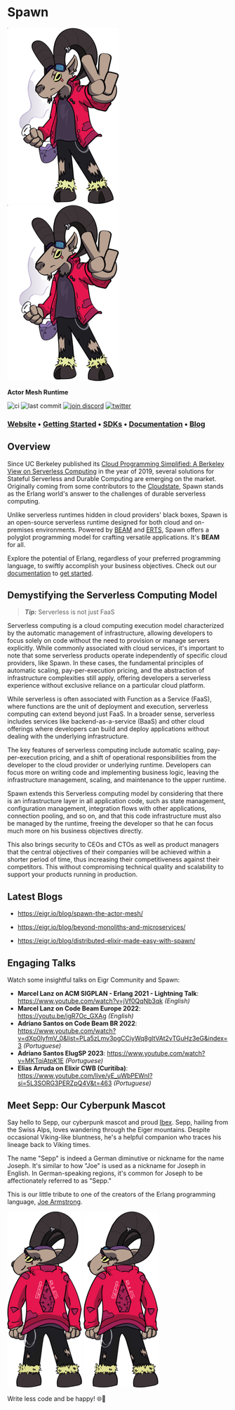 # Spawn

<!-- MDOC !-->

![Sepp](docs/images/sepp-elixir-254-400.png#gh-light-mode-only)
![Sepp](docs/images/sepp-elixir-254-400.png#gh-dark-mode-only)

**Actor Mesh Runtime**

![ci](https://github.com/eigr/spawn/actions/workflows/ci.yaml/badge.svg)
![last commit](https://img.shields.io/github/last-commit/eigr/spawn?style=social)
[![join discord](https://badgen.net/badge/discord/Join%20Eigr%20on%20Discord/discord?icon=discord&label&color=blue)](https://discord.gg/2PcshvfS93)
[![twitter](https://badgen.net/badge/twitter/@eigr_io/blue?label&icon=twitter)](https://twitter.com/eigr_io)

### **[Website](https://eigr.io)** • **[Getting Started](docs/getting_started.md)** • **[SDKs](docs/sdks.md)** • **[Documentation](https://eigr.io/docs/projects-spawn/spawn-introduction/)** • **[Blog](https://eigr.io/blog/)**


## Overview 

Since UC Berkeley published its [Cloud Programming Simplified: A Berkeley View on
Serverless Computing](https://www2.eecs.berkeley.edu/Pubs/TechRpts/2019/EECS-2019-3.pdf) in the year of 2019, several solutions for Stateful Serverless and Durable Computing are emerging on the market.
Originally coming from some contributors to the [Cloudstate](https://github.com/cloudstateio/cloudstate), Spawn stands as the Erlang world's answer to the challenges of durable serverless computing. 

Unlike serverless runtimes hidden in cloud providers' black boxes, Spawn is an open-source serverless runtime designed for both cloud and on-premises environments. Powered by [BEAM](https://www.erlang.org/blog/a-brief-beam-primer/) and [ERTS](https://www.erlang.org/doc/apps/erts/), Spawn offers a polyglot programming model for crafting versatile applications. It's **BEAM** for all.

Explore the potential of Erlang, regardless of your preferred programming language, to swiftly accomplish your business objectives. Check out our [documentation](docs/index.md) to [get started](docs/getting_started.md).

## Demystifying the Serverless Computing Model

> **_Tip:_** Serverless is not just FaaS

Serverless computing is a cloud computing execution model characterized by the automatic management of infrastructure, allowing developers to focus solely on code without the need to provision or manage servers explicitly. While commonly associated with cloud services, it's important to note that some serverless products operate independently of specific cloud providers, like Spawn. In these cases, the fundamental principles of automatic scaling, pay-per-execution pricing, and the abstraction of infrastructure complexities still apply, offering developers a serverless experience without exclusive reliance on a particular cloud platform.

While serverless is often associated with Function as a Service (FaaS), where functions are the unit of deployment and execution, serverless computing can extend beyond just FaaS. In a broader sense, serverless includes services like backend-as-a-service (BaaS) and other cloud offerings where developers can build and deploy applications without dealing with the underlying infrastructure.

The key features of serverless computing include automatic scaling, pay-per-execution pricing, and a shift of operational responsibilities from the developer to the cloud provider or underlying runtime. Developers can focus more on writing code and implementing business logic, leaving the infrastructure management, scaling, and maintenance to the upper runtime.

Spawn extends this Serverless computing model by considering that there is an infrastructure layer in all application code, such as state management, configuration management, integration flows with other applications, connection pooling, and so on, and that this code infrastructure must also be managed by the runtime, freeing the developer so that he can focus much more on his business objectives directly.

This also brings security to CEOs and CTOs as well as product managers that the central objectives of their companies will be achieved within a shorter period of time, thus increasing their competitiveness against their competitors. This without compromising technical quality and scalability to support your products running in production.

## Latest Blogs

* https://eigr.io/blog/spawn-the-actor-mesh/

* https://eigr.io/blog/beyond-monoliths-and-microservices/

* https://eigr.io/blog/distributed-elixir-made-easy-with-spawn/


## Engaging Talks

Watch some insightful talks on Eigr Community and Spawn:

- **Marcel Lanz on ACM SIGPLAN - Erlang 2021 - Lightning Talk**: https://www.youtube.com/watch?v=jVf0QqNb3qk _(English)_
- **Marcel Lanz on Code Beam Europe 2022**: https://youtu.be/jgR7Oc_GXAg _(English)_
- **Adriano Santos on Code Beam BR 2022**: https://www.youtube.com/watch?v=dXp0lyfmV_0&list=PLa5zLmv3pgCCiyWq8gltVAt2vTGuHz3eG&index=3 _(Portuguese)_
- **Adriano Santos ElugSP 2023**: https://www.youtube.com/watch?v=MKTqiAtpK1E _(Portuguese)_
- **Elias Arruda on Elixir CWB (Curitiba)**: https://www.youtube.com/live/yE_uWbPEWnI?si=5L3SORG3PERZpQ4V&t=463 _(Portuguese)_


## Meet Sepp: Our Cyberpunk Mascot

Say hello to Sepp, our cyberpunk mascot and proud [Ibex](https://alpshiking.swisshikingvacations.com/spotlight-on-the-ibex/). Sepp, hailing from the Swiss Alps, loves wandering through the Eiger mountains. Despite occasional Viking-like bluntness, he's a helpful companion who traces his lineage back to Viking times.

The name "Sepp" is indeed a German diminutive or nickname for the name Joseph. It's similar to how "Joe" is used as a nickname for Joseph in English. In German-speaking regions, it's common for Joseph to be affectionately referred to as "Sepp."

This is our little tribute to one of the creators of the Erlang programming language, [Joe Armstrong](https://en.wikipedia.org/wiki/Joe_Armstrong_(programmer)).

![Sepp Rules](docs/images/sepp-rules-254-400.png#gh-light-mode-only)
![Sepp Rules](docs/images/sepp-rules-254-400.png#gh-dark-mode-only)

Write less code and be happy! 🌐🚀
